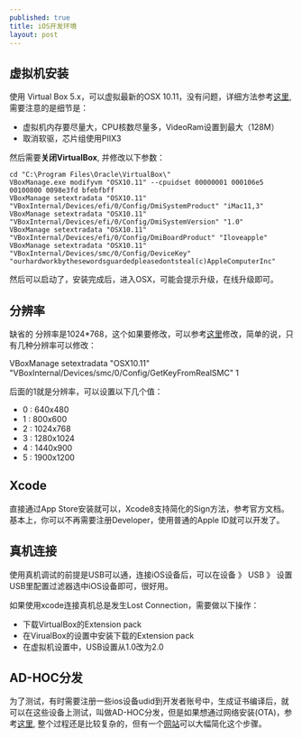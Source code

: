 ```yaml
---
published: true
title: iOS开发环境
layout: post
---
```

## 虚拟机安装

使用  Virtual Box 5.x，可以虚拟最新的OSX 10.11，没有问题，详细方法参考[这里](https://techsviewer.com/how-to-install-mac-os-x-el-capitan-on-pc-on-virtualbox/), 需要注意的是细节是：

- 虚拟机内存要尽量大，CPU核数尽量多，VideoRam设置到最大（128M）
- 取消软驱，芯片组使用PIIX3

然后需要**关闭VirtualBox**, 并修改以下参数：

```
cd "C:\Program Files\Oracle\VirtualBox\"
VBoxManage.exe modifyvm "OSX10.11" --cpuidset 00000001 000106e5 00100800 0098e3fd bfebfbff
VBoxManage setextradata "OSX10.11" "VBoxInternal/Devices/efi/0/Config/DmiSystemProduct" "iMac11,3"
VBoxManage setextradata "OSX10.11" "VBoxInternal/Devices/efi/0/Config/DmiSystemVersion" "1.0"
VBoxManage setextradata "OSX10.11" "VBoxInternal/Devices/efi/0/Config/DmiBoardProduct" "Iloveapple"
VBoxManage setextradata "OSX10.11" "VBoxInternal/Devices/smc/0/Config/DeviceKey" "ourhardworkbythesewordsguardedpleasedontsteal(c)AppleComputerInc"
```

然后可以启动了，安装完成后，进入OSX，可能会提示升级，在线升级即可。


## 分辨率

缺省的 分辨率是1024*768，这个如果要修改，可以参考[这里](http://www.wikigain.com/fix-macos-sierra-screen-resolution-virtualbox/)修改，简单的说，只有几种分辨率可以修改：

VBoxManage setextradata "OSX10.11" "VBoxInternal/Devices/smc/0/Config/GetKeyFromRealSMC" 1

后面的1就是分辨率，可以设置以下几个值：

- 0 : 640x480
- 1 : 800x600
- 2 : 1024x768
- 3 : 1280x1024
- 4 : 1440x900
- 5 : 1900x1200

## Xcode

直接通过App Store安装就可以，Xcode8支持简化的Sign方法，参考官方文档。基本上，你可以不再需要注册Developer，使用普通的Apple ID就可以开发了。

## 真机连接

使用真机调试的前提是USB可以通，连接iOS设备后，可以在设备 》 USB 》 设置USB里配置过滤器选中iOS设备即可，很好用。

如果使用xcode连接真机总是发生Lost Connection，需要做以下操作：
* 下载VirtualBox的Extension pack
* 在VirualBox的设置中安装下载的Extension pack
* 在虚拟机设置中，USB设置从1.0改为2.0

## AD-HOC分发

为了测试，有时需要注册一些ios设备udid到开发者账号中，生成证书编译后，就可以在这些设备上测试，叫做AD-HOC分发，但是如果想通过网络安装(OTA)，参考[这里](https://stackoverflow.com/questions/23561370/download-and-install-an-ipa-from-url-on-ios), 整个过程还是比较复杂的，但有一个[网站](https://www.diawi.com/)可以大幅简化这个步骤。
